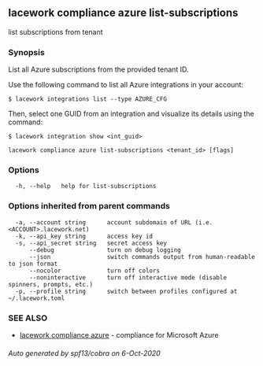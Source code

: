 ## lacework compliance azure list-subscriptions

list subscriptions from tenant

### Synopsis

List all Azure subscriptions from the provided tenant ID.

Use the following command to list all Azure integrations in your account:

    $ lacework integrations list --type AZURE_CFG

Then, select one GUID from an integration and visualize its details using the command:

    $ lacework integration show <int_guid>


```
lacework compliance azure list-subscriptions <tenant_id> [flags]
```

### Options

```
  -h, --help   help for list-subscriptions
```

### Options inherited from parent commands

```
  -a, --account string      account subdomain of URL (i.e. <ACCOUNT>.lacework.net)
  -k, --api_key string      access key id
  -s, --api_secret string   secret access key
      --debug               turn on debug logging
      --json                switch commands output from human-readable to json format
      --nocolor             turn off colors
      --noninteractive      turn off interactive mode (disable spinners, prompts, etc.)
  -p, --profile string      switch between profiles configured at ~/.lacework.toml
```

### SEE ALSO

* [lacework compliance azure](lacework_compliance_azure.md)	 - compliance for Microsoft Azure

###### Auto generated by spf13/cobra on 6-Oct-2020
